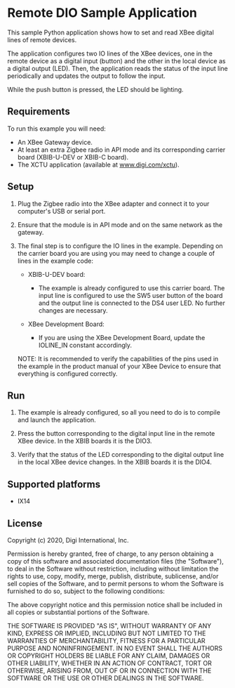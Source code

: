 Remote DIO Sample Application
=============================

This sample Python application shows how to set and read XBee digital lines of
remote devices.

The application configures two IO lines of the XBee devices, one in the
remote device as a digital input (button) and the other in the local device
as a digital output (LED). Then, the application reads the status of the
input line periodically and updates the output to follow the input.

While the push button is pressed, the LED should be lighting.

Requirements
------------
To run this example you will need:

* An XBee Gateway device.
* At least an extra Zigbee radio in API mode and its corresponding carrier
  board (XBIB-U-DEV or XBIB-C board).
* The XCTU application (available at www.digi.com/xctu).

Setup
-----
1. Plug the Zigbee radio into the XBee adapter and connect it to your
   computer's USB or serial port.

2. Ensure that the module is in API mode and on the same network as the
   gateway.

3. The final step is to configure the IO lines in the example. Depending
   on the carrier board you are using you may need to change a couple of
   lines in the example code:
     - XBIB-U-DEV board:
         * The example is already configured to use this carrier board.
           The input line is configured to use the SW5 user button of the
           board and the output line is connected to the DS4 user LED. No
           further changes are necessary.

     - XBee Development Board:
         * If you are using the XBee Development Board, update the IOLINE_IN
           constant accordingly.

     NOTE: It is recommended to verify the capabilities of the pins used
           in the example in the product manual of your XBee Device to
           ensure that everything is configured correctly.

Run
---
1. The example is already configured, so all you need to do is to compile and
   launch the application.

2. Press the button corresponding to the digital input line in the remote
   XBee device. In the XBIB boards it is the DIO3.

3. Verify that the status of the LED corresponding to the digital output
   line in the local XBee device changes. In the XBIB boards it is the DIO4.

Supported platforms
-------------------
* IX14

License
-------
Copyright (c) 2020, Digi International, Inc.

Permission is hereby granted, free of charge, to any person obtaining a copy
of this software and associated documentation files (the "Software"), to deal
in the Software without restriction, including without limitation the rights
to use, copy, modify, merge, publish, distribute, sublicense, and/or sell
copies of the Software, and to permit persons to whom the Software is
furnished to do so, subject to the following conditions:

The above copyright notice and this permission notice shall be included in all
copies or substantial portions of the Software.

THE SOFTWARE IS PROVIDED "AS IS", WITHOUT WARRANTY OF ANY KIND, EXPRESS OR
IMPLIED, INCLUDING BUT NOT LIMITED TO THE WARRANTIES OF MERCHANTABILITY,
FITNESS FOR A PARTICULAR PURPOSE AND NONINFRINGEMENT. IN NO EVENT SHALL THE
AUTHORS OR COPYRIGHT HOLDERS BE LIABLE FOR ANY CLAIM, DAMAGES OR OTHER
LIABILITY, WHETHER IN AN ACTION OF CONTRACT, TORT OR OTHERWISE, ARISING FROM,
OUT OF OR IN CONNECTION WITH THE SOFTWARE OR THE USE OR OTHER DEALINGS IN THE
SOFTWARE.
